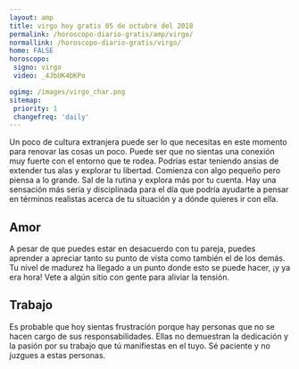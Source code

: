 ```yaml
---
layout: amp
title: virgo hoy gratis 05 de octubre del 2018 
permalink: /horoscopo-diario-gratis/amp/virgo/
normallink: /horoscopo-diario-gratis/virgo/
home: FALSE
horoscopo:
 signo: virgo
 video: _4JbUK4bKPo

ogimg: /images/virgo_char.png
sitemap:
 priority: 1
 changefreq: 'daily'
---
```



Un poco de cultura extranjera puede ser lo que necesitas en este momento para renovar las cosas un poco. Puede ser que no sientas una conexión muy fuerte con el entorno que te rodea. Podrías estar teniendo ansias de extender tus alas y explorar tu libertad. Comienza con algo pequeño pero piensa a lo grande. Sal de la rutina y explora más por tu cuenta. Hay una sensación más seria y disciplinada para el día que podría ayudarte a pensar en términos realistas acerca de tu situación y a dónde quieres ir con ella.

## Amor

A pesar de que puedes estar en desacuerdo con tu pareja, puedes aprender a apreciar tanto su punto de vista como también el de los demás. Tu nivel de madurez ha llegado a un punto donde esto se puede hacer, ¡y ya era hora!  Vete a algún sitio con gente para aliviar la tensión.

## Trabajo

Es probable que hoy sientas frustración porque hay personas que no se hacen cargo de sus responsabilidades. Ellas no demuestran la dedicación y la pasión por su trabajo que tú manifiestas en el tuyo. Sé paciente y no juzgues a estas personas.